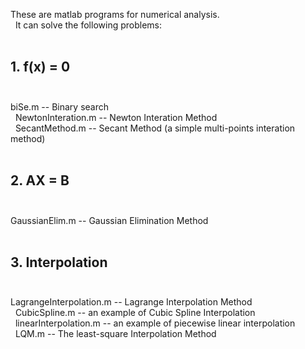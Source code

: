 These are matlab programs for numerical analysis. <br> 
It can solve the following problems: <br> 

## 1. f(x) = 0  <br> 
biSe.m -- Binary search <br> 
NewtonInteration.m  -- Newton Interation Method <br> 
SecantMethod.m   -- Secant Method (a simple multi-points interation method) <br> 

## 2. AX = B <br> 
GaussianElim.m   -- Gaussian Elimination Method <br> 

## 3. Interpolation  <br> 
LagrangeInterpolation.m   -- Lagrange Interpolation Method <br> 
CubicSpline.m    -- an example of Cubic Spline Interpolation <br> 
linearInterpolation.m   -- an example of piecewise linear interpolation <br> 
LQM.m   -- The least-square Interpolation Method  <br> 


